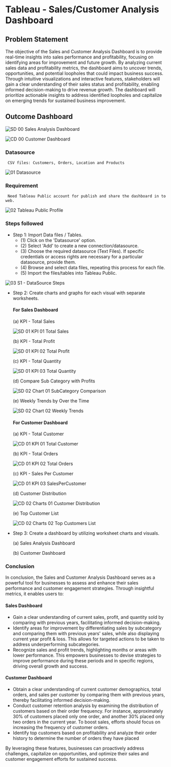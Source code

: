 # Tableau - Sales/Customer Analysis Dashboard

## Problem Statement

The objective of the Sales and Customer Analysis Dashboard is to provide real-time insights into sales performance and profitability, focusing on identifying areas for improvement and future growth. By analyzing current sales data and profitability metrics, the dashboard aims to uncover trends, opportunities, and potential loopholes that could impact business success. Through intuitive visualizations and interactive features, stakeholders will gain a clear understanding of their sales status and profitability, enabling informed decision-making to drive revenue growth. The dashboard will prioritize actionable insights to address identified loopholes and capitalize on emerging trends for sustained business improvement.

## Outcome Dashboard

![SD 00 Sales Analysis Dashboard](https://github.com/Soni-Sachin-94240/Tableau-Sales-and-Customer-Analysis-Dashboard/assets/132342151/232a2528-739b-4989-8972-04afe3825256)

![CD 00 Customer Dashboard](https://github.com/Soni-Sachin-94240/Tableau-Sales-and-Customer-Analysis-Dashboard/assets/132342151/ce479855-7307-4e2d-8cc9-d7fd37662f2c)





### Datasource
     CSV files: Customers, Orders, Location and Products

![01 Datasource](https://github.com/Soni-Sachin-94240/Tableau-Sales-and-Customer-Analysis-Dashboard/assets/132342151/d78b49f4-99aa-435e-9324-a73b89dddc97)


### Requirement
     Need Tableau Public account for publish and share the dashboard in to web.

![02 Tableau Public Profile](https://github.com/Soni-Sachin-94240/Tableau-Sales-and-Customer-Analysis-Dashboard/assets/132342151/de2ab4af-27a1-42dd-94f8-619bdd477fb7)




### Steps followed 

- Step 1: Import Data files / Tables.
     - (1) Click on the 'Datasource' option.
     - (2) Select 'Add' to create a new connection/datasource.
     - (3) Choose the required datasource (Text Files). If specific credentials or access rights are necessary for a particular datasource, provide them.
     - (4) Browse and select data files, repeating this process for each file.
     - (5)  Import the files/tables into Tableau Public.

![03 S1 - DataSource Steps](https://github.com/Soni-Sachin-94240/Tableau-Sales-and-Customer-Analysis-Dashboard/assets/132342151/13e6a8b0-4b89-41ea-a67d-3ae439d348c6)


- Step 2: Create charts and graphs for each visual with separate worksheets.

     #### For Sales Dashboard

     (a) KPI - Total Sales

     ![SD 01 KPI 01 Total Sales](https://github.com/Soni-Sachin-94240/Tableau-Sales-and-Customer-Analysis-Dashboard/assets/132342151/d2df673c-58f3-4ea3-ba50-b9a0515e3fbd)


     (b) KPI - Total Profit

     ![SD 01 KPI 02 Total Profit](https://github.com/Soni-Sachin-94240/Tableau-Sales-and-Customer-Analysis-Dashboard/assets/132342151/3a3782d7-cd99-40cc-8235-bfe7094b7f64)


     (c) KPI - Total Quantity

     ![SD 01 KPI 03 Total Quantity](https://github.com/Soni-Sachin-94240/Tableau-Sales-and-Customer-Analysis-Dashboard/assets/132342151/8e459e4b-78f1-4ef3-8777-8929ad92453a)


     (d) Compare Sub Category with Profits

     ![SD 02 Chart 01 SubCategory Comparison](https://github.com/Soni-Sachin-94240/Tableau-Sales-and-Customer-Analysis-Dashboard/assets/132342151/577ed44c-d4bf-4c66-8d29-79a637b0ee9a)


     (e) Weekly Trends by Over the Time

     ![SD 02 Chart 02 Weekly Trends](https://github.com/Soni-Sachin-94240/Tableau-Sales-and-Customer-Analysis-Dashboard/assets/132342151/0a2ad2cb-70e8-45b1-b47d-f7474a446c3c)



     #### For Customer Dashboard

     (a) KPI - Total Customer

     ![CD 01 KPI 01 Total Customer](https://github.com/Soni-Sachin-94240/Tableau-Sales-and-Customer-Analysis-Dashboard/assets/132342151/d38ce8d1-b202-425b-9454-b163a45282b0)


     (b) KPI - Total Orders

     ![CD 01 KPI 02 Total Orders](https://github.com/Soni-Sachin-94240/Tableau-Sales-and-Customer-Analysis-Dashboard/assets/132342151/b2c02691-cfda-49ff-a344-07520fc3f02c)


     (c) KPI - Sales Per Customer

     ![CD 01 KPI 03 SalesPerCustomer](https://github.com/Soni-Sachin-94240/Tableau-Sales-and-Customer-Analysis-Dashboard/assets/132342151/ba5a4c07-94b0-433f-801e-64eb6e432ef7)


     (d) Customer Distribution

     ![CD 02 Charts 01 Customer Distribution](https://github.com/Soni-Sachin-94240/Tableau-Sales-and-Customer-Analysis-Dashboard/assets/132342151/ad43538d-c147-4b46-a76e-50c31a376dcf)


     (e) Top Customer List

     ![CD 02 Charts 02 Top Customers List](https://github.com/Soni-Sachin-94240/Tableau-Sales-and-Customer-Analysis-Dashboard/assets/132342151/6adec5e8-31c8-4e8c-a702-bdc49a04ecdf)


- Step 3: Create a dashboard by utilizing worksheet charts and visuals.

  (a) Sales Analysis Dashboard

  (b) Customer Dashboard


### Conclusion

In conclusion, the Sales and Customer Analysis Dashboard serves as a powerful tool for businesses to assess and enhance their sales performance and customer engagement strategies. Through insightful metrics, it enables users to:

#### Sales Dashboard
- Gain a clear understanding of current sales, profit, and quantity sold by comparing with previous years, facilitating informed decision-making.
- Identify areas for improvement by differentiating sales by subcategory and comparing them with previous years' sales, while also displaying current year profit & loss. This allows for targeted actions to be taken to address underperforming subcategories.
- Recognize sales and profit trends, highlighting months or areas with lower performance. This empowers businesses to devise strategies to improve performance during these periods and in specific regions, driving overall growth and success.

#### Customer Dashboard
- Obtain a clear understanding of current customer demographics, total orders, and sales per customer by comparing them with previous years, thereby facilitating informed decision-making.
- Conduct customer retention analysis by examining the distribution of customers based on their order frequency. For instance, approximately 30% of customers placed only one order, and another 30% placed only two orders in the current year. To boost sales, efforts should focus on increasing the frequency of customer orders.
- Identify top customers based on profitability and analyze their order history to determine the number of orders they have placed

By leveraging these features, businesses can proactively address challenges, capitalize on opportunities, and optimize their sales and customer engagement efforts for sustained success.
